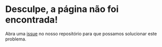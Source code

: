 # Desculpe, a página não foi encontrada!

Abra uma [issue](https://github.com/marsicanogeorge/RequirementsGamificationPBL/issues)  no nosso repositório para que possamos solucionar este problema.


